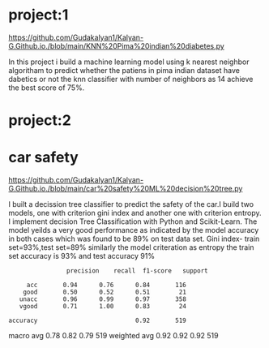 
# project:1 

https://github.com/Gudakalyan1/Kalyan-G.Github.io./blob/main/KNN%20Pima%20indian%20diabetes.py
 
 In this project i build a machine learning model using k nearest neighbor algoritham to predict whether the patiens in pima indian dataset have dabetics or not
  the knn classifier with number of neighbors as 14 achieve the best score of 75%.
 
 # project:2
  # car safety 
  
  https://github.com/Gudakalyan1/Kalyan-G.Github.io./blob/main/car%20safety%20ML%20decision%20tree.py
 
   I built a decission tree classifier to predict the safety of the car.I build two models, one with criterion gini index and another one with criterion entropy. I implement       decision Tree Classification with Python and Scikit-Learn.
   The model yeilds a very good performance as indicated by the model accuracy in both cases which was found to be 89% on test data set.
   Gini index- train set=93%,test set=89%
   similarly the model criteration as entropy the train set accuracy is 93% and test accuracy 91% 
   
                    precision    recall  f1-score   support

         acc       0.94      0.76      0.84       116
        good       0.50      0.52      0.51        21
       unacc       0.96      0.99      0.97       358
       vgood       0.71      1.00      0.83        24

    accuracy                           0.92       519
   macro avg       0.78      0.82      0.79       519
weighted avg       0.92      0.92      0.92       519
   
